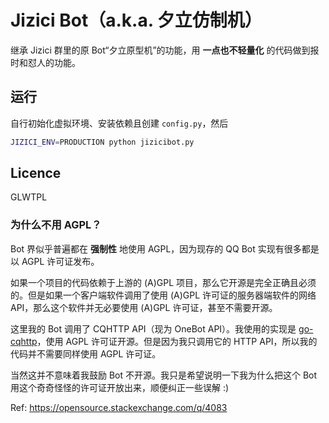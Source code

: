 # Jizici Bot（a.k.a. 夕立仿制机）

继承 Jizici 群里的原 Bot“夕立原型机”的功能，用 **一点也不轻量化** 的代码做到报时和怼人的功能。

## 运行

自行初始化虚拟环境、安装依赖且创建 `config.py`，然后

```bash
JIZICI_ENV=PRODUCTION python jizicibot.py

```

## Licence

GLWTPL

### 为什么不用 AGPL？

Bot 界似乎普遍都在 **强制性** 地使用 AGPL，因为现存的 QQ Bot 实现有很多都是以 AGPL 许可证发布。

如果一个项目的代码依赖于上游的 (A)GPL 项目，那么它开源是完全正确且必须的。但是如果一个客户端软件调用了使用 (A)GPL 许可证的服务器端软件的网络 API，那么这个软件并无必要使用 (A)GPL 许可证，甚至不需要开源。

这里我的 Bot 调用了 CQHTTP API（现为 OneBot API）。我使用的实现是 [go-cqhttp](https://github.com/Mrs4s/go-cqhttp)，使用 AGPL 许可证开源。但是因为我只调用它的 HTTP API，所以我的代码并不需要同样使用 AGPL 许可证。

当然这并不意味着我鼓励 Bot 不开源。我只是希望说明一下我为什么把这个 Bot 用这个奇奇怪怪的许可证开放出来，顺便纠正一些误解 :)

Ref: https://opensource.stackexchange.com/q/4083
